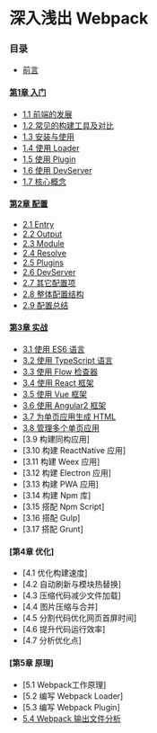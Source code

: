 # 深入浅出 Webpack

### 目录

- [前言](前言.md)

#### [第1章 入门](1入门/README.md)
- [1.1 前端的发展](1入门/1.1前端的发展.md)
- [1.2 常见的构建工具及对比](1入门/1.2常见的构建工具及对比.md)
- [1.3 安装与使用](1入门/1.3安装与使用.md)
- [1.4 使用 Loader](1入门/1.4使用Loader.md)
- [1.5 使用 Plugin](1入门/1.5使用Plugin.md)
- [1.6 使用 DevServer](1入门/1.6使用DevServer.md)
- [1.7 核心概念](1入门/1.7核心概念.md)

#### [第2章 配置](2配置/README.md)
- [2.1 Entry](2配置/2.1Entry.md) 
- [2.2 Output](2配置/2.2Output.md)
- [2.3 Module](2配置/2.3Module.md)
- [2.4 Resolve](2配置/2.4Resolve.md)
- [2.5 Plugins](2配置/2.5Plugins.md)
- [2.6 DevServer](2配置/2.6DevServer.md)
- [2.7 其它配置项](2配置/2.7其它配置项.md)
- [2.8 整体配置结构](2配置/2.8整体配置结构.md)
- [2.9 配置总结](2配置/2.9配置总结.md)

#### [第3章 实战](3实战/README.md)
- [3.1 使用 ES6 语言](3实战/3.1使用ES6语言.md)
- [3.2 使用 TypeScript 语言](3实战/3.2使用TypeScript语言.md)
- [3.3 使用 Flow 检查器](3实战/3.3使用Flow检查器.md)
- [3.4 使用 React 框架](3实战/3.4使用React框架.md)
- [3.5 使用 Vue 框架](3实战/3.5使用Vue框架.md)
- [3.6 使用 Angular2 框架](3实战/3.6使用Angular2框架.md)
- [3.7 为单页应用生成 HTML](3实战/3.7为单页应用生成HTML.md)
- [3.8 管理多个单页应用](3实战/3.8管理多个单页应用.md)
- [3.9 构建同构应用]
- [3.10 构建 ReactNative 应用]
- [3.11 构建 Weex 应用]
- [3.12 构建 Electron 应用]
- [3.13 构建 PWA 应用]
- [3.14 构建 Npm 库]
- [3.15 搭配 Npm Script]
- [3.16 搭配 Gulp]
- [3.17 搭配 Grunt]

#### [第4章 优化]
- [4.1 优化构建速度]
- [4.2 自动刷新与模块热替换]
- [4.3 压缩代码减少文件加载]
- [4.4 图片压缩与合并]
- [4.5 分割代码优化网页首屏时间]
- [4.6 提升代码运行效率]
- [4.7 分析优化点]

#### [第5章 原理]
- [5.1 Webpack工作原理]
- [5.2 编写 Webpack Loader]
- [5.3 编写 Webpack Plugin]
- [5.4 Webpack 输出文件分析](5原理/Webpack输出文件分析.md)
